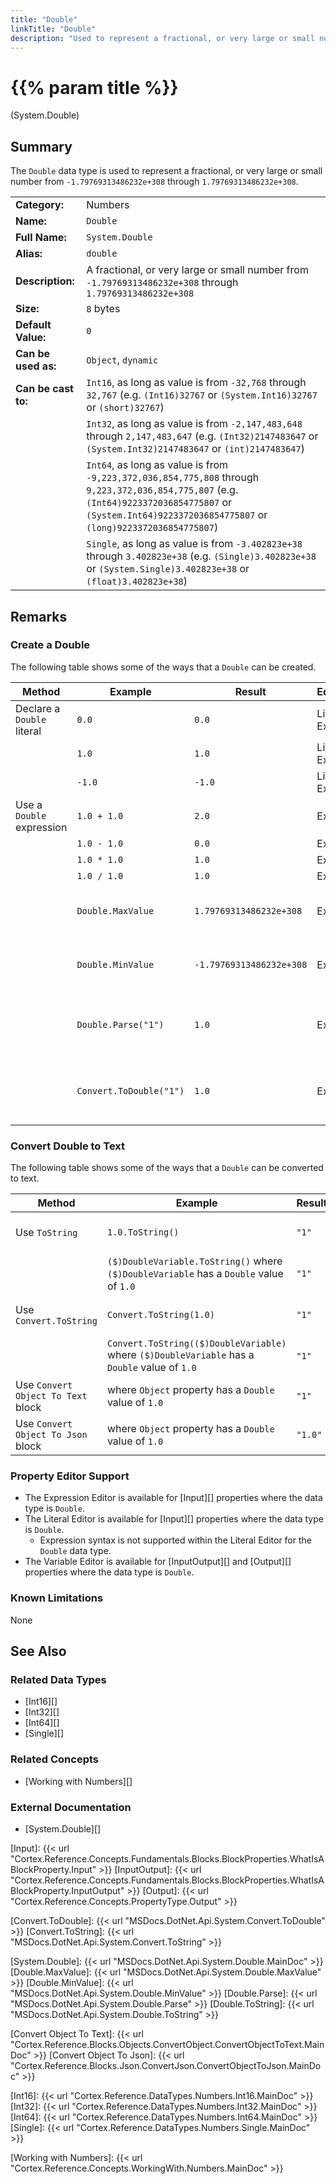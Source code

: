 ```yaml
---
title: "Double"
linkTitle: "Double"
description: "Used to represent a fractional, or very large or small number from `-1.79769313486232e+308` through `1.79769313486232e+308`."
---
```


# {{% param title %}}

<p class="namespace">(System.Double)</p>

## Summary

The `Double` data type is used to represent a fractional, or very large or small number from `-1.79769313486232e+308` through `1.79769313486232e+308`.

| | |
|-|-|
| **Category:**          | Numbers                                                       |
| **Name:**              | `Double`                                                      |
| **Full Name:**         | `System.Double`                                               |
| **Alias:**             | `double`                                                      |
| **Description:**       | A fractional, or very large or small number from `-1.79769313486232e+308` through `1.79769313486232e+308`      |
| **Size:**              | `8` bytes                                                     |
| **Default Value:**     | `0`                                                           |
| **Can be used as:**    | `Object`, `dynamic`                                           |
| **Can be cast to:**    | `Int16`, as long as value is from `-32,768` through `32,767` (e.g. `(Int16)32767` or `(System.Int16)32767` or `(short)32767`)  |
|                        | `Int32`, as long as value is from `-2,147,483,648` through `2,147,483,647` (e.g. `(Int32)2147483647` or `(System.Int32)2147483647` or `(int)2147483647`) |
|                        | `Int64`, as long as value is from `-9,223,372,036,854,775,808` through `9,223,372,036,854,775,807` (e.g. `(Int64)9223372036854775807` or `(System.Int64)9223372036854775807` or `(long)9223372036854775807`) |
|                        | `Single`, as long as value is from `-3.402823e+38` through `3.402823e+38` (e.g. `(Single)3.402823e+38` or `(System.Single)3.402823e+38` or `(float)3.402823e+38`)  |

## Remarks

### Create a Double

The following table shows some of the ways that a `Double` can be created.

| Method | Example | Result | Editor&nbsp;Support | Notes |
|-|-|-|-|-|
| Declare a `Double` literal  | `0.0`                   | `0.0`            | Literal, Expression | Zero |
|                              | `1.0`                   | `1.0`            | Literal, Expression | Positive |
|                              | `-1.0`                  | `-1.0`           | Literal, Expression | Negative |
| Use a `Double` expression    | `1.0 + 1.0`             | `2.0`            | Expression | Add |
|                              | `1.0 - 1.0`             | `0.0`            | Expression | Subtract |
|                              | `1.0 * 1.0`             | `1.0`            | Expression | Multiply |
|                              | `1.0 / 1.0`             | `1.0`            | Expression | Divide |
|                              | `Double.MaxValue`       | `1.79769313486232e+308`    | Expression | Maximum value of a `Double`. See [Double.MaxValue][] |
|                              | `Double.MinValue`       | `-1.79769313486232e+308`   | Expression | Minimum value of a `Double`. See [Double.MinValue][] |
|                              | `Double.Parse("1")`     | `1.0`            | Expression | Attempts to parse text and convert it to a `Double` value. See [Double.Parse][] |
|                              | `Convert.ToDouble("1")` | `1.0`            | Expression | Attempts to convert text to a `Double` value. See [Convert.ToDouble][] |

### Convert Double to Text

The following table shows some of the ways that a `Double` can be converted to text.

| Method | Example | Result | Editor&nbsp;Support | Notes |
|-|-|-|-|-|
| Use `ToString`                        | `1.0.ToString()`                         | `"1"` | Expression | See [Double.ToString][] |
|                                       | `($)DoubleVariable.ToString()` where `($)DoubleVariable` has a `Double` value of `1.0`          | `"1"` | Expression |  See [Double.ToString][] |
| Use `Convert.ToString`                | `Convert.ToString(1.0)`                    | `"1"` | Expression | See [Convert.ToString][] |
|                                       | `Convert.ToString(($)DoubleVariable)` where `($)DoubleVariable` has a `Double` value of `1.0`          | `"1"` | Expression | See [Convert.ToString][] |
| Use `Convert Object To Text` block    | where `Object` property has a `Double` value of `1.0`                | `"1"` | N/A | See [Convert Object To Text][] |
| Use `Convert Object To Json` block    | where `Object` property has a `Double` value of `1.0`                | `"1.0"` | N/A | See [Convert Object To Json][] |

### Property Editor Support

* The Expression Editor is available for [Input][] properties where the data type is `Double`.
* The Literal Editor is available for [Input][] properties where the data type is `Double`.
  * Expression syntax is not supported within the Literal Editor for the `Double` data type.
* The Variable Editor is available for [InputOutput][] and [Output][] properties where the data type is `Double`.

### Known Limitations

None

## See Also

### Related Data Types

* [Int16][]
* [Int32][]
* [Int64][]
* [Single][]

### Related Concepts

* [Working with Numbers][]

### External Documentation

* [System.Double][]

[Input]: {{< url "Cortex.Reference.Concepts.Fundamentals.Blocks.BlockProperties.WhatIsABlockProperty.Input" >}}
[InputOutput]: {{< url "Cortex.Reference.Concepts.Fundamentals.Blocks.BlockProperties.WhatIsABlockProperty.InputOutput" >}}
[Output]: {{< url "Cortex.Reference.Concepts.PropertyType.Output" >}}

[Convert.ToDouble]: {{< url "MSDocs.DotNet.Api.System.Convert.ToDouble" >}}
[Convert.ToString]: {{< url "MSDocs.DotNet.Api.System.Convert.ToString" >}}

[System.Double]: {{< url "MSDocs.DotNet.Api.System.Double.MainDoc" >}}
[Double.MaxValue]: {{< url "MSDocs.DotNet.Api.System.Double.MaxValue" >}}
[Double.MinValue]: {{< url "MSDocs.DotNet.Api.System.Double.MinValue" >}}
[Double.Parse]: {{< url "MSDocs.DotNet.Api.System.Double.Parse" >}}
[Double.ToString]: {{< url "MSDocs.DotNet.Api.System.Double.ToString" >}}

[Convert Object To Text]: {{< url "Cortex.Reference.Blocks.Objects.ConvertObject.ConvertObjectToText.MainDoc" >}}
[Convert Object To Json]: {{< url "Cortex.Reference.Blocks.Json.ConvertJson.ConvertObjectToJson.MainDoc" >}}

[Int16]: {{< url "Cortex.Reference.DataTypes.Numbers.Int16.MainDoc" >}}
[Int32]: {{< url "Cortex.Reference.DataTypes.Numbers.Int32.MainDoc" >}}
[Int64]: {{< url "Cortex.Reference.DataTypes.Numbers.Int64.MainDoc" >}}
[Single]: {{< url "Cortex.Reference.DataTypes.Numbers.Single.MainDoc" >}}

[Working with Numbers]: {{< url "Cortex.Reference.Concepts.WorkingWith.Numbers.MainDoc" >}}
